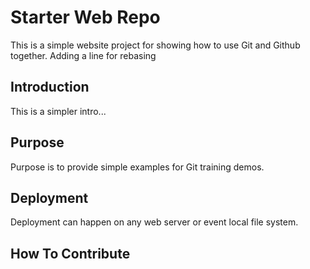 # Starter Web Repo

This is a simple website project for showing how to use Git and Github together. Adding a line for rebasing

## Introduction

This is a simpler intro...

## Purpose

Purpose is to provide simple examples for Git training demos.

## Deployment

Deployment can happen on any web server or event local file system.

## How To Contribute

